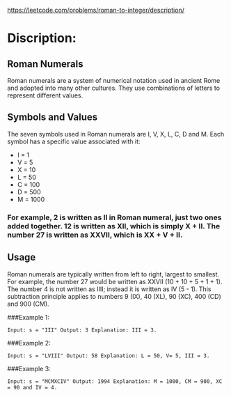 https://leetcode.com/problems/roman-to-integer/description/

# Discription:
## Roman Numerals
Roman numerals are a system of numerical notation used in ancient Rome and adopted into many other cultures. They use combinations of letters to represent different values. 

## Symbols and Values
The seven symbols used in Roman numerals are I, V, X, L, C, D and M. Each symbol has a specific value associated with it: 
- I = 1 
- V = 5 
- X = 10 
- L = 50 
- C = 100 
- D = 500 
- M = 1000  

### For example, 2 is written as II in Roman numeral, just two ones added together. 12 is written as XII, which is simply X + II. The number 27 is written as XXVII, which is XX + V + II.

## Usage
Roman numerals are typically written from left to right, largest to smallest. For example, the number 27 would be written as XXVII (10 + 10 + 5 + 1 + 1). The number 4 is not written as IIII; instead it is written as IV (5 - 1). This subtraction principle applies to numbers 9 (IX), 40 (XL), 90 (XC), 400 (CD) and 900 (CM).

###Example 1:

`Input: s = "III"
Output: 3
Explanation: III = 3.`

###Example 2:

`Input: s = "LVIII"
Output: 58
Explanation: L = 50, V= 5, III = 3.`

###Example 3:

`Input: s = "MCMXCIV"
Output: 1994
Explanation: M = 1000, CM = 900, XC = 90 and IV = 4.`
